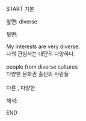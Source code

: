 START
기본

앞면:
diverse


뒷면:
<div>My interests are very diverse. </div><div><div>나의 관심사는 대단히 다양하다.</div></div><div><br></div><div><div>people from diverse cultures </div><div><div>다양한 문화권 출신의 사람들</div></div></div><div><br></div><div>다른 , 다양한</div>


해석:

END
